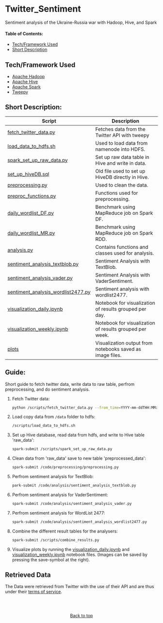 
<a name="toppp"></a>
# Twitter_Sentiment
Sentiment analysis of the Ukraine-Russia war with Hadoop, Hive, and Spark
#### Table of Contents:  
- [Tech/Framework Used](#tech)  
- [Short Description](#desc)  





<a name="tech"></a>
## Tech/Framework Used
- [Apache Hadoop](https://hadoop.apache.org/)
- [Apache Hive](https://hive.apache.org/)
- [Apache Spark](https://spark.apache.org/)
- [Tweepy](https://www.tweepy.org/)

<a name="desc"></a>
## Short Description:

Script  | Description
------------- | ------------- 
[fetch_twitter_data.py](https://github.com/havardMoe/Twitter_Sentiment/blob/c5bbb9a0e545c8305d869071e505ab6a631d7ca3/scripts/fetch_twitter_data.py)  | Fetches data from the Twitter API with tweepy
[load_data_to_hdfs.sh](https://github.com/havardMoe/Twitter_Sentiment/blob/c5bbb9a0e545c8305d869071e505ab6a631d7ca3/scripts/load_data_to_hdfs.sh)  | Used to load data from namenode into HDFS.
[spark_set_up_raw_data.py](https://github.com/havardMoe/Twitter_Sentiment/blob/c5bbb9a0e545c8305d869071e505ab6a631d7ca3/scripts/spark_set_up_raw_data.py)  | Set up raw data table in Hive and write in data.
[set_up_hiveDB.sql](https://github.com/havardMoe/Twitter_Sentiment/blob/c5bbb9a0e545c8305d869071e505ab6a631d7ca3/scripts/set_up_hiveDB.sql)  | Old file used to set up HiveDB directly in Hive.
[preprocessing.py](https://github.com/havardMoe/Twitter_Sentiment/blob/c5bbb9a0e545c8305d869071e505ab6a631d7ca3/code/preprocessing/preprocessing.py)  | Used to clean the data.
[preproc_functions.py](https://github.com/havardMoe/Twitter_Sentiment/blob/c5bbb9a0e545c8305d869071e505ab6a631d7ca3/code/preprocessing/preproc_functions.py)  | Functions used for preprocessing.
[daily_wordlist_DF.py](https://github.com/havardMoe/Twitter_Sentiment/blob/d57f0d31b3ddcc0d452599b837c01e2d3aa31b5f/code/analysis/daily_wordlist_DF.py)  | Benchmark using MapReduce job on Spark DF.
[daily_wordlist_MR.py](https://github.com/havardMoe/Twitter_Sentiment/blob/c5bbb9a0e545c8305d869071e505ab6a631d7ca3/code/analysis/daily_wordlist_MR.py)  | Benchmark using MapReduce job on Spark RDD.
[analysis.py](https://github.com/havardMoe/Twitter_Sentiment/blob/c5bbb9a0e545c8305d869071e505ab6a631d7ca3/code/analysis/analysis.py)  | Contains functions and classes used for analysis.
[sentiment_analysis_textblob.py](https://github.com/havardMoe/Twitter_Sentiment/blob/c5bbb9a0e545c8305d869071e505ab6a631d7ca3/code/analysis/sentiment_analysis_textblob.py)  | Sentiment Analysis with TextBlob.
[sentiment_analysis_vader.py](https://github.com/havardMoe/Twitter_Sentiment/blob/c5bbb9a0e545c8305d869071e505ab6a631d7ca3/code/analysis/sentiment_analysis_vader.py)  | Sentiment Analysis with VaderSentiment.
[sentiment_analysis_wordlist2477.py](https://github.com/havardMoe/Twitter_Sentiment/blob/c5bbb9a0e545c8305d869071e505ab6a631d7ca3/code/analysis/sentiment_analysis_wordlist2477.py)  | Sentiment analysis with wordlist2477.
[visualization_daily.ipynb](https://github.com/havardMoe/Twitter_Sentiment/blob/c5bbb9a0e545c8305d869071e505ab6a631d7ca3/code/visualizing/visualization_daily.ipynb)  | Notebook for visualization of results grouped per day.
[visualization_weekly.ipynb](https://github.com/havardMoe/Twitter_Sentiment/blob/c5bbb9a0e545c8305d869071e505ab6a631d7ca3/code/visualizing/visualization_weekly.ipynb)  | Notebook for visualization of results grouped per week.
[plots](https://github.com/havardMoe/Twitter_Sentiment/tree/main/code/visualizing/plots)  | Visualization output from notebooks saved as image files.


<a name="guide"></a>
## Guide:  
Short guide to fetch twitter data, write data to raw table, perfrom preprocessing, and do sentiment analysis.
1. Fetch Twitter data:

    ```bash
    python /scripts/fetch_twitter_data.py --from_time=YYYY-mm-ddTHH:MM:SSZ --to_time=YYYY-mm-ddTHH:MM:SSZ
    ```

2. Load copy data from `/data` folder to hdfs:
    ```bash
    /scripts/load_data_to_hdfs.sh
    ```

3. Set up Hive database, read data from hdfs, and write to Hive table 'raw_data':  
    ```bash
    spark-submit /scripts/spark_set_up_raw_data.py
    ```  

4. Clean data from 'raw_data' save to new table 'preprocessed_data':  
    ```bash
    spark-submit /code/preprocessing/preprocessing.py
    ```

5. Perfrom sentiment analysis for TextBlob:  
    ```bash
    park-submit /code/analysis/sentiment_analysis_textblob.py
    ```

6. Perfrom sentiment analysis for VaderSentiment:  
    ```bash
    spark-submit /code/analysis/sentiment_analysis_vader.py
    ```

7. Perfrom sentiment analysis for WordList 2477:  
    ```bash
    spark-submit /code/analysis/sentiment_analysis_wordlist2477.py
    ```
    
8. Combine the different result tables for the analysers:  
    ```bash
    spark-submit /scripts/combine_results.py
    ```

9. Visualize plots by running the [visualization_daily.ipynb](https://github.com/havardMoe/Twitter_Sentiment/blob/c5bbb9a0e545c8305d869071e505ab6a631d7ca3/code/visualizing/visualization_daily.ipynb) and [visualization_weekly.ipynb](https://github.com/havardMoe/Twitter_Sentiment/blob/c5bbb9a0e545c8305d869071e505ab6a631d7ca3/code/visualizing/visualization_weekly.ipynb) notebook files. (Images can be saved by pressing the save-symbol at the right).


## Retrieved Data
The Data were retrieved from Twitter with the use of their API and are thus under their [terms of service](https://developer.twitter.com/en/developer-terms/agreement-and-policy).

<br />
<br />

<p align="center">
    <a  href="#toppp">Back to top </a>
</p>
